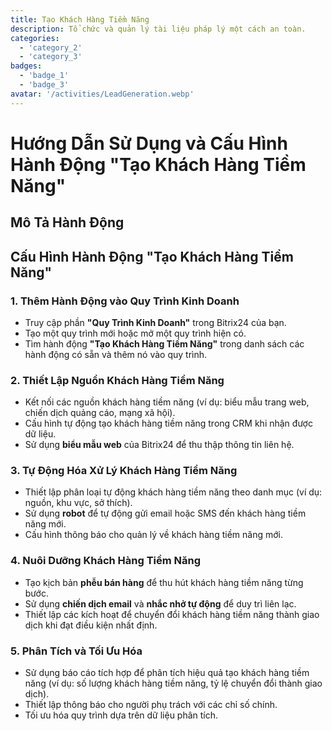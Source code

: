 ```yaml
---
title: Tạo Khách Hàng Tiềm Năng
description: Tổ chức và quản lý tài liệu pháp lý một cách an toàn.
categories: 
  - 'category_2'
  - 'category_3'
badges: 
  - 'badge_1'
  - 'badge_3'
avatar: '/activities/LeadGeneration.webp'
---
```


# Hướng Dẫn Sử Dụng và Cấu Hình Hành Động "Tạo Khách Hàng Tiềm Năng"

## Mô Tả Hành Động

## **Cấu Hình Hành Động "Tạo Khách Hàng Tiềm Năng"**

### 1. Thêm Hành Động vào Quy Trình Kinh Doanh
- Truy cập phần **"Quy Trình Kinh Doanh"** trong Bitrix24 của bạn.
- Tạo một quy trình mới hoặc mở một quy trình hiện có.
- Tìm hành động **"Tạo Khách Hàng Tiềm Năng"** trong danh sách các hành động có sẵn và thêm nó vào quy trình.

### 2. Thiết Lập Nguồn Khách Hàng Tiềm Năng
- Kết nối các nguồn khách hàng tiềm năng (ví dụ: biểu mẫu trang web, chiến dịch quảng cáo, mạng xã hội).
- Cấu hình tự động tạo khách hàng tiềm năng trong CRM khi nhận được dữ liệu.
- Sử dụng **biểu mẫu web** của Bitrix24 để thu thập thông tin liên hệ.

### 3. Tự Động Hóa Xử Lý Khách Hàng Tiềm Năng
- Thiết lập phân loại tự động khách hàng tiềm năng theo danh mục (ví dụ: nguồn, khu vực, sở thích).
- Sử dụng **robot** để tự động gửi email hoặc SMS đến khách hàng tiềm năng mới.
- Cấu hình thông báo cho quản lý về khách hàng tiềm năng mới.

### 4. Nuôi Dưỡng Khách Hàng Tiềm Năng
- Tạo kịch bản **phễu bán hàng** để thu hút khách hàng tiềm năng từng bước.
- Sử dụng **chiến dịch email** và **nhắc nhở tự động** để duy trì liên lạc.
- Thiết lập các kích hoạt để chuyển đổi khách hàng tiềm năng thành giao dịch khi đạt điều kiện nhất định.

### 5. Phân Tích và Tối Ưu Hóa
- Sử dụng báo cáo tích hợp để phân tích hiệu quả tạo khách hàng tiềm năng (ví dụ: số lượng khách hàng tiềm năng, tỷ lệ chuyển đổi thành giao dịch).
- Thiết lập thông báo cho người phụ trách với các chỉ số chính.
- Tối ưu hóa quy trình dựa trên dữ liệu phân tích.